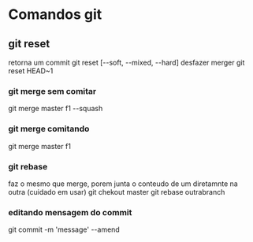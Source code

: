 # Comandos git
## git reset
retorna um commit
git reset [--soft, --mixed, --hard] <idcommit>
desfazer merger
git reset HEAD~1 
### git merge sem comitar
git merge master f1 --squash
### git merge comitando
git merge master f1

### git rebase
faz o mesmo que merge, porem junta o conteudo de um diretamnte na outra (cuidado em usar)
git chekout master
git rebase outrabranch
 ### editando mensagem do commit
 git commit -m 'message' --amend
 